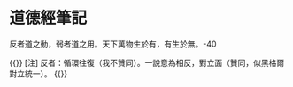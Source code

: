 # 道德經筆記

反者道之動，弱者道之用。天下萬物生於有，有生於無。-40 

{{<hint info>}}
[注] 反者：循環往復（我不贊同）。一說意為相反，對立面（贊同，似黑格爾對立統一）。 
{{</hint>}}